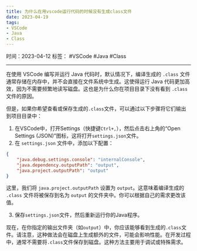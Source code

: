 ```yaml
---
title: 为什么在用vscode运行代码的时候没有生成class文件
date: 2023-04-19
tags: 
- VSCode 
- Java 
- Class 
---
```


时间：2023-04-12
标签： #VSCode #Java #Class 

---

在使用 VSCode 编写并运行 Java 代码时，默认情况下，编译生成的 `.class` 文件通常存储在内存中，并不会直接在文件系统中生成。这使得运行 Java 代码更加高效，因为不需要频繁地读写磁盘。这也是为什么你在项目目录下没有看到 `.class` 文件的原因。

但是，如果你希望查看或保存生成的`.class`文件，可以通过以下步骤将它们输出到项目目录中：

1.  在VSCode中，打开Settings（快捷键`Ctrl+,`），然后点击右上角的“Open Settings (JSON)”图标，这将打开`settings.json`文件。
2.  在 `settings.json` 文件中，添加以下配置：
```json
{
    "java.debug.settings.console": "internalConsole",
    "java.dependency.outputPath": "output",
    "java.project.outputPath": "output"
}
```
这里，我们将 `java.project.outputPath` 设置为 `output`。这意味着编译生成的 `.class` 文件将被保存到名为 `output` 的文件夹中。你可以根据自己的需求更改该值。

3.  保存`settings.json`文件，然后重新运行你的Java程序。

现在，在你指定的输出文件夹（如`output`）中，你应该能够看到生成的`.class`文件。请注意，这种做法会在磁盘上生成额外的文件，可能会影响性能。在开发过程中，通常不需要将`.class`文件保存到磁盘。这种方法主要用于调试或特殊需求。